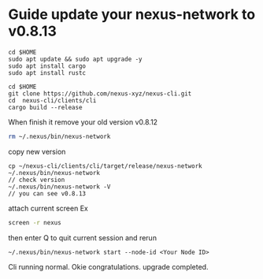 # Guide update your nexus-network to v0.8.13
```
cd $HOME
sudo apt update && sudo apt upgrade -y
sudo apt install cargo
sudo apt install rustc
```
```
cd $HOME
git clone https://github.com/nexus-xyz/nexus-cli.git
cd  nexus-cli/clients/cli
cargo build --release
```
When finish it
remove your old version v0.8.12
```bash
rm ~/.nexus/bin/nexus-network
```
copy new version
```
cp ~/nexus-cli/clients/cli/target/release/nexus-network ~/.nexus/bin/nexus-network
// check version
~/.nexus/bin/nexus-network -V
// you can see v0.8.13
```
attach current screen Ex
```bash
screen -r nexus
```
then
enter Q to quit current session and rerun
```
~/.nexus/bin/nexus-network start --node-id <Your Node ID>
```
Cli running normal. Okie congratulations. upgrade completed.
